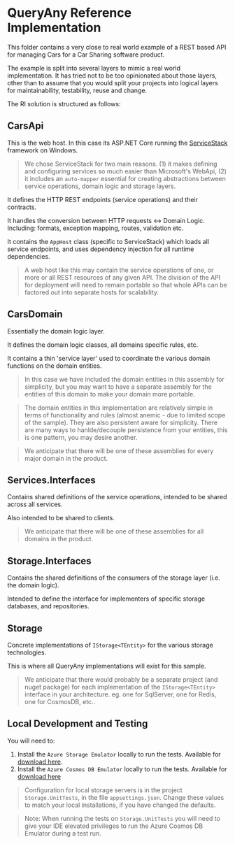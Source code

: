 # QueryAny Reference Implementation

This folder contains a very close to real world example of a REST based API for managing Cars for a Car Sharing software product.

The example is split into several layers to mimic a real world implementation. 
It has tried not to be too opinionated about those layers, other than to assume that you would split your projects into logical layers for maintainability, testability, reuse and change.

The RI solution is structured as follows:

## CarsApi

This is the web host. In this case its ASP.NET Core running the [ServiceStack](http://www.servicestack.net) framework on Windows. 

> We chose ServiceStack for two main reasons. (1) it makes defining and configuring services so much easier than Microsoft's WebApi, (2) it includes an `auto-mapper` essential for creating abstractions between service operations, domain logic and storage layers.

It defines the HTTP REST endpoints (service operations) and their contracts. 

It handles the conversion between HTTP requests <-> Domain Logic. Including: formats, exception mapping, routes, validation etc.

It contains the `AppHost` class (specific to ServiceStack) which loads all service endpoints, and uses dependency injection for all runtime dependencies.

> A web host like this may contain the service operations of one, or more or all REST resources of any given API. The division of the API for deployment will need to remain portable so that whole APIs can be factored out into separate hosts for scalability.  

## CarsDomain

Essentially the domain logic layer.

It defines the domain logic classes, all domains specific rules, etc.

It contains a thin 'service layer' used to coordinate the various domain functions on the domain entities.  

> In this case we have included the domain entities in this assembly for simplicity, but you may want to have a separate assembly for the entities of this domain to make your domain more portable.

> The domain entities in this implementation are relatively simple in terms of functionality and rules (almost anemic - due to limited scope of the sample). They are also persistent aware for simplicity. There are many ways to hanlde/decouple persistence from your entities, this is one pattern, you may desire another.
 
> We anticipate that there will be one of these assemblies for every major domain in the product.

## Services.Interfaces

Contains shared definitions of the service operations, intended to be shared across all services.

Also intended to be shared to clients.

> We anticipate that there will be one of these assemblies for all domains in the product.

## Storage.Interfaces

Contains the shared definitions of the consumers of the storage layer (i.e. the domain logic).

Intended to define the interface for implementers of specific storage databases, and repositories.

## Storage

Concrete implementations of `IStorage<TEntity>` for the various storage technologies.

This is where all QueryAny implementations will exist for this sample.

> We anticipate that there would probably be a separate project (and nuget package) for each implementation of the `IStorage<TEntity>` interface in your architecture. eg. one for SqlServer, one for Redis, one for CosmosDB, etc.. 

## Local Development and Testing

You will need to: 

1. Install the `Azure Storage Emulator` locally to run the tests. Available for [download here](https://go.microsoft.com/fwlink/?linkid=717179&clcid=0x409).
1. Install the `Azure Cosmos DB Emulator` locally to run the tests. Available for [download here](https://aka.ms/cosmosdb-emulator)

> Configuration for local storage servers is in the project `Storage.UnitTests`, in the file `appsettings.json`. Change these values to match your local installations, if you have changed the defaults.

> Note: When running the tests on `Storage.UnitTests` you will need to give your IDE elevated privileges to run the Azure Cosmos DB Emulator during a test run.

